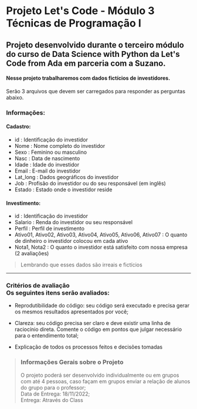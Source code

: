 # Projeto Let's Code - Módulo 3 Técnicas de Programação I

## Projeto desenvolvido durante o terceiro módulo do curso de Data Science with Python da Let's Code from Ada em parceria com a Suzano.


#### Nesse projeto trabalharemos com dados fictícios de investidores.

<p> Serão 3 arquivos que devem ser carregados para responder as perguntas abaixo.

### Informações:

#### Cadastro:

 - id : Identificação do investidor
 - Nome : Nome completo do investidor
 - Sexo : Feminino ou masculino
 - Nasc : Data de nascimento
 - Idade : Idade do investidor
 - Email : E-mail do investidor
 - Lat_long : Dados geográficos do investidor
 - Job : Profisão do investidor ou do seu responsável (em inglês)
 - Estado : Estado onde o investidor reside

#### Investimento:

 - id : Identificação do investidor
 - Salario : Renda do investidor ou seu responsável
 - Perfil : Perfil de investimento
 - Ativo01, Ativo02, Ativo03, Ativo04, Ativo05, Ativo06, Ativo07 : O quanto de dinheiro o investidor colocou em cada ativo
 - Nota1, Nota2 : O quanto o investidor está satisfeito com nossa empresa (2 avaliações)


> Lembrando que esses dados são irreais e fictícios

---

### Critérios de avaliação <br> Os seguintes itens serão avaliados:

 - Reprodutibilidade do código: seu código será executado e precisa gerar os mesmos resultados apresentados por você;

 - Clareza: seu código precisa ser claro e deve existir uma linha de raciocínio direta. Comente o código em pontos que julgar necessário para o entendimento total;

 - Explicação de todos os processos feitos e decisões tomadas

> ### Informações Gerais sobre o Projeto <br>
> O projeto poderá ser desenvolvido individualmente ou em grupos com até 4 pessoas, caso façam em grupos enviar a relação de alunos do grupo para o professor;<br>
> Data de Entrega: 18/11/2022;<br>
> Entrega: Através do Class
